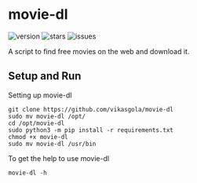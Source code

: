 # movie-dl
![version](https://img.shields.io/github/v/release/vikasgola/movie-dl?color=green&include_prereleases)
![stars](https://img.shields.io/github/stars/vikasgola/movie-dl.svg?style=popout)
![issues](https://img.shields.io/github/issues/vikasgola/movie-dl.svg?style=popout)

A script to find free movies on the web and download it.

## Setup and Run

Setting up movie-dl

```
git clone https://github.com/vikasgola/movie-dl
sudo mv movie-dl /opt/
cd /opt/movie-dl
sudo python3 -m pip install -r requirements.txt
chmod +x movie-dl
sudo mv movie-dl /usr/bin
```

To get the help to use movie-dl

```
movie-dl -h
```
